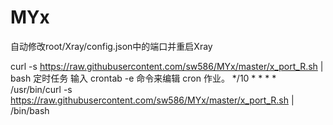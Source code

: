 # MYx

自动修改root/Xray/config.json中的端口并重启Xray

curl -s https://raw.githubusercontent.com/sw586/MYx/master/x_port_R.sh | bash
定时任务
输入 crontab -e 命令来编辑 cron 作业。
*/10 * * * * /usr/bin/curl -s https://raw.githubusercontent.com/sw586/MYx/master/x_port_R.sh | /bin/bash
